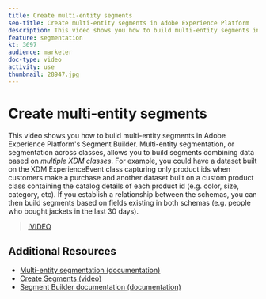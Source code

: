```yaml
---
title: Create multi-entity segments
seo-title: Create multi-entity segments in Adobe Experience Platform
description: This video shows you how to build multi-entity segments in Adobe Experience Platform's Segment Builder.  Multi-entity segmentation, or segmentation across classes, allows you to build segments combining data based on *multiple XDM classes*.
feature: segmentation
kt: 3697
audience: marketer
doc-type: video
activity: use
thumbnail: 28947.jpg
---
```


# Create multi-entity segments

This video shows you how to build multi-entity segments in Adobe Experience Platform's Segment Builder.  Multi-entity segmentation, or segmentation across classes, allows you to build segments combining data based on *multiple XDM classes*. For example, you could have a dataset built on the XDM ExperienceEvent class capturing only product ids when customers make a purchase and another dataset built on a custom product class containing the catalog details of each product id (e.g. color, size, category, etc). If you establish a relationship between the schemas, you can then build segments based on fields existing in both schemas (e.g. people who bought jackets in the last 30 days).

<!--Segment context (segment payload) allows you to provide key contextual details, such as a visitor's abandoned cart contents, in your segment definition so you can send personalized messages.--> 

>[!VIDEO](https://video.tv.adobe.com/v/28947?quality=12&learn=on)

## Additional Resources

* [Multi-entity segmentation (documentation)](https://experienceleague.adobe.com/docs/experience-platform/segmentation/multi-entity-segmentation.html)
* [Create Segments (video)](create-segments.md)
* [Segment Builder documentation (documentation)](https://experienceleague.adobe.com/docs/experience-platform/segmentation/ui/segment-builder.html)
